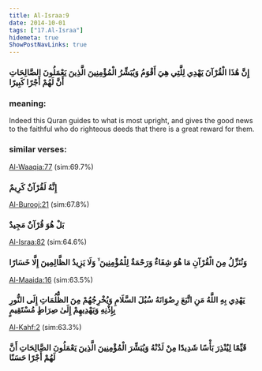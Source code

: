 ```yaml
---
title: Al-Israa:9
date: 2014-10-01
tags: ["17.Al-Israa"]
hidemeta: true 
ShowPostNavLinks: true 
---
```

### إِنَّ هَٰذَا الْقُرْآنَ يَهْدِي لِلَّتِي هِيَ أَقْوَمُ وَيُبَشِّرُ الْمُؤْمِنِينَ الَّذِينَ يَعْمَلُونَ الصَّالِحَاتِ أَنَّ لَهُمْ أَجْرًا كَبِيرًا
### meaning: 
Indeed this Quran guides to what is most upright, and gives the good news to the faithful who do righteous deeds that there is a great reward for them.
### similar verses: 

[Al-Waaqia:77](/56/77) (sim:69.7%)

### إِنَّهُ لَقُرْآنٌ كَرِيمٌ

[Al-Burooj:21](/85/21) (sim:67.8%)

### بَلْ هُوَ قُرْآنٌ مَجِيدٌ

[Al-Israa:82](/17/82) (sim:64.6%)

### وَنُنَزِّلُ مِنَ الْقُرْآنِ مَا هُوَ شِفَاءٌ وَرَحْمَةٌ لِلْمُؤْمِنِينَ ۙ وَلَا يَزِيدُ الظَّالِمِينَ إِلَّا خَسَارًا

[Al-Maaida:16](/5/16) (sim:63.5%)

### يَهْدِي بِهِ اللَّهُ مَنِ اتَّبَعَ رِضْوَانَهُ سُبُلَ السَّلَامِ وَيُخْرِجُهُمْ مِنَ الظُّلُمَاتِ إِلَى النُّورِ بِإِذْنِهِ وَيَهْدِيهِمْ إِلَىٰ صِرَاطٍ مُسْتَقِيمٍ

[Al-Kahf:2](/18/2) (sim:63.3%)

### قَيِّمًا لِيُنْذِرَ بَأْسًا شَدِيدًا مِنْ لَدُنْهُ وَيُبَشِّرَ الْمُؤْمِنِينَ الَّذِينَ يَعْمَلُونَ الصَّالِحَاتِ أَنَّ لَهُمْ أَجْرًا حَسَنًا
